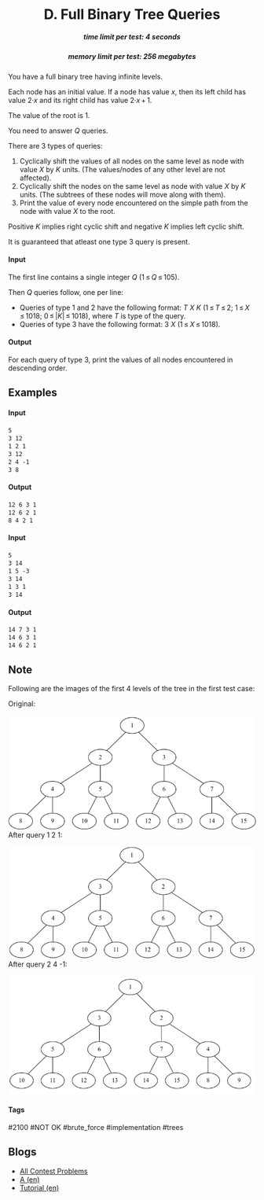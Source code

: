 <h1 style='text-align: center;'> D. Full Binary Tree Queries</h1>

<h5 style='text-align: center;'>time limit per test: 4 seconds</h5>
<h5 style='text-align: center;'>memory limit per test: 256 megabytes</h5>

You have a full binary tree having infinite levels.

Each node has an initial value. If a node has value *x*, then its left child has value 2·*x* and its right child has value 2·*x* + 1. 

The value of the root is 1. 

You need to answer *Q* queries. 

There are 3 types of queries: 

1. Cyclically shift the values of all nodes on the same level as node with value *X* by *K* units. (The values/nodes of any other level are not affected).
2. Cyclically shift the nodes on the same level as node with value *X* by *K* units. (The subtrees of these nodes will move along with them).
3. Print the value of every node encountered on the simple path from the node with value *X* to the root.

Positive *K* implies right cyclic shift and negative *K* implies left cyclic shift. 

It is guaranteed that atleast one type 3 query is present.

#### Input

The first line contains a single integer *Q* (1 ≤ *Q* ≤ 105).

Then *Q* queries follow, one per line: 

* Queries of type 1 and 2 have the following format: *T* *X* *K* (1 ≤ *T* ≤ 2; 1 ≤ *X* ≤ 1018; 0 ≤ |*K*| ≤ 1018), where *T* is type of the query.
* Queries of type 3 have the following format: 3 *X* (1 ≤ *X* ≤ 1018).
#### Output

For each query of type 3, print the values of all nodes encountered in descending order.

## Examples

#### Input


```text
5  
3 12  
1 2 1  
3 12  
2 4 -1  
3 8  

```
#### Output


```text
12 6 3 1   
12 6 2 1   
8 4 2 1   

```
#### Input


```text
5  
3 14  
1 5 -3  
3 14  
1 3 1  
3 14  

```
#### Output


```text
14 7 3 1   
14 6 3 1   
14 6 2 1   

```
## Note

Following are the images of the first 4 levels of the tree in the first test case:

Original: 

 ![](images/9bc9b00a4be0824f3ab3a052f7c55ae5ad4a1bae.png)  After query 1 2 1: 

 ![](images/c525b5916b994c6630d3d0abf7d051fdd9421292.png)  After query 2 4 -1: 

 ![](images/5954801d203dc3c0c4bf27e9bf96656f9946792b.png) 

#### Tags 

#2100 #NOT OK #brute_force #implementation #trees 

## Blogs
- [All Contest Problems](../Divide_by_Zero_2018_and_Codeforces_Round_474_(Div._1_+_Div._2,_combined).md)
- [A (en)](../blogs/A_(en).md)
- [Tutorial (en)](../blogs/Tutorial_(en).md)
